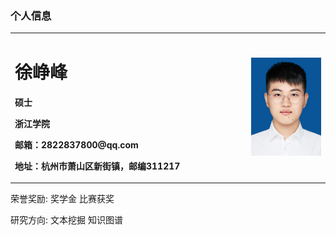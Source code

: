 ### 个人信息


<table border="0">
  <tr>
    <td width="75%">
      <h1>徐峥峰</h1>
      <p><b>硕士</b></p>
      <p><b>浙江学院</b></p>
      <p><b>邮箱：2822837800@qq.com</b></p>
      <p><b>地址：杭州市萧山区新街镇，邮编311217</b></p>
    </td>
    <td width="25%">
      <img src="/mmexport1563345663625.jpg" width="100%">     
    </td>
  </tr>
</table>
荣誉奖励:
奖学金
比赛获奖



研究方向:
文本挖掘
知识图谱
